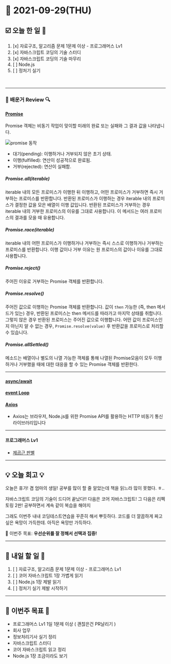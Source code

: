 # 📆 2021-09-29(THU)
## ☑️ 오늘 한 일 📑
1. [x] 자료구조, 알고리즘 문제 1문제 이상 - 프로그래머스 Lv1
2. [x] 자바스크립트 코딩의 기술 스터디
3. [x] 자바스크립트 코딩의 기술 마무리
4. [ ] Node.js
5. [ ] 정처기 실기 
<br>

***

### 📌️ 배운거 Review 🔍️
#### [Promise](https://developer.mozilla.org/ko/docs/Web/JavaScript/Reference/Global_Objects/Promise)
Promise 객체는 비동기 작업이 맞이할 미래의 완료 또는 실패와 그 결과 값을 나타냅니다.

![promise 동작](https://mdn.mozillademos.org/files/8633/promises.png)
- 대기(pending): 이행하거나 거부되지 않은 초기 상태.
- 이행(fulfilled): 연산이 성공적으로 완료됨.
- 거부(rejected): 연산이 실패함.

##### Promise.all(iterable)
iterable 내의 모든 프로미스가 이행한 뒤 이행하고, 어떤 프로미스가 거부하면 즉시 거부하는 프로미스를 반환합니다. 
반환된 프로미스가 이행하는 경우 iterable 내의 프로미스가 결정한 값을 모은 배열이 이행 값입니다. 
반환된 프로미스가 거부하는 경우 iterable 내의 거부한 프로미스의 이유를 그대로 사용합니다. 
이 메서드는 여러 프로미스의 결과를 모을 때 유용합니다.

##### Promise.race(iterable)
iterable 내의 어떤 프로미스가 이행하거나 거부하는 즉시 스스로 이행하거나 거부하는 프로미스를 반환합니다. 
이행 값이나 거부 이유는 원 프로미스의 값이나 이유를 그대로 사용합니다.
##### Promise.reject()
주어진 이유로 거부하는 Promise 객체를 반환합니다.
##### Promise.resolve()
주어진 값으로 이행하는 Promise 객체를 반환합니다. 
값이 `then` 가능한 (즉, then 메서드가 있는) 경우, 반환된 프로미스는 then 메서드를 따라가고 마지막 상태를 취합니다. 
그렇지 않은 경우 반환된 프로미스는 주어진 값으로 이행합니다. 
어떤 값이 프로미스인지 아닌지 알 수 없는 경우, `Promise.resolve(value)` 후 반환값을 프로미스로 처리할 수 있습니다.
##### Promise.allSettled() 
메소드는 배열이나 별도의 나열 가능한 객체를 통해 나열된 Promise모음이 모두 이행하거나 거부했을 때에 대한 대응을 할 수 있는 Promise 객체를 반환한다.



***
#### [async/await](https://developer.mozilla.org/ko/docs/Learn/JavaScript/Asynchronous/Async_await)

####  [event Loop](https://velog.io/@thms200/Event-Loop-%EC%9D%B4%EB%B2%A4%ED%8A%B8-%EB%A3%A8%ED%94%84)

#### [Axios](https://axios-http.com/docs/intro)
- Axios는 브라우저, Node.js를 위한 Promise API를 활용하는 HTTP 비동기 통신 라이브러리입니다

***

#### 프로그래머스 Lv1
- [제곱근 판별](https://github.com/Kyuwon53/Python-algorithm/tree/main/programmers/Level1/%EC%A0%95%EC%88%98%20%EC%A0%9C%EA%B3%B1%EA%B7%BC%20%ED%8C%90%EB%B3%84)

***

## 💡 오늘 회고  💡

오늘은 휴가! 겸 엄마의 생일! 공부를 많이 할 줄 알았는데 책을 읽느라 많이 못했다. ㅎ.. 

자바스크립트 코딩의 기술이 드디어 끝났다!! 다음은 코어 자바스크립트! 그 다음은 리펙토링 2판!
공부하면서 계속 같이 복습을 해야지

그래도 이번주 내내 코딩테스트연습을 꾸준히 해서 뿌듯하다. 코드를 더 깔끔하게 짜고싶은 욕망이 가득한데. 아직은 욕망만 가득하다.


🎯 이번주 목표: **우선순위를 잘 정해서 선택과 집중!** 

***

## 🎯 내일 할 일 🎯
1. [ ] 자료구조, 알고리즘 문제 1문제 이상 - 프로그래머스 Lv1
2. [ ] 코어 자바스크립트 1장 가볍게 읽기
3. [ ] Node.js 1장 제발 읽기 
4. [ ] 정처기 실기 제발 시작하기 

***
## 🏁 이번주 목표 🏁
- 프로그래머스 Lv1 1일 1문제 이상 ( 괜찮은건 PR날리기 )
- 회사 업무 
- 정보처리기사 실기 정리
- 자바스크립트 스터디 
- 코어 자바스크립트 읽고 정리 
- Node.js 1장 조금이라도 보기 

